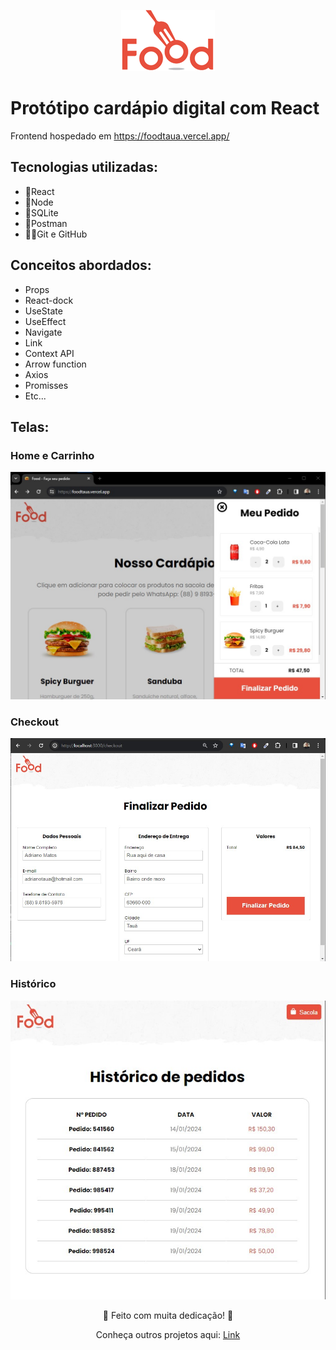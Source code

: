 <p align="center">
  <img src="https://github.com/adrianomatos/food/blob/master/src/Assets/logo.png" alt="Logotipo" />
</p>

<h1>Protótipo cardápio digital com React </h1>

<p>Frontend hospedado em <a href="https://foodtaua.vercel.app/">https://foodtaua.vercel.app/</a></p>

<h2>Tecnologias utilizadas:</h2>
<ul>
  <li>🍔React</li>
  <li>🍟Node</li>
  <li>🥤SQLite</li>
  <li>🍝Postman</li>
  <li>🐱‍👤Git e GitHub</li>
</ul>

<h2>Conceitos abordados:</h2>
<ul>
  <li>Props</li>
  <li>React-dock</li>
  <li>UseState</li>
  <li>UseEffect</li>
  <li>Navigate</li>
  <li>Link</li>
  <li>Context API</li>
  <li>Arrow function</li>
  <li>Axios</li>
  <li>Promisses</li>
  <li>Etc...</li>
</ul>

<h2>Telas:</h2>

<h3>Home e Carrinho</h3>
<p align="center">
  <img src="https://github.com/adrianomatos/food/blob/master/src/Assets/Food%20e%20Carrinho.jpg" alt="Food e Carrinho" />
</p>

<h3>Checkout</h3>
<p align="center">
  <img src="https://github.com/adrianomatos/food/blob/master/src/Assets/Checkout.jpg" alt="Checkout" />
</p>

<h3>Histórico</h3>
<p align="center">
  <img src="https://github.com/adrianomatos/food/blob/master/src/Assets/Historico.jpg" alt="Histórico" />
</p>

<p align="center">🚀 Feito com muita dedicação! 🙌</p>
<p align="center">Conheça outros projetos aqui: 
  <a href="https://adrianomatos.github.io/">Link</a>
</p>
